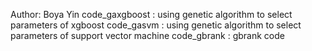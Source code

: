 Author: Boya Yin
code_gaxgboost : using genetic algorithm to select parameters of xgboost
code_gasvm : using genetic algorithm to select parameters of support vector machine
code_gbrank : gbrank code
